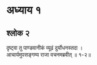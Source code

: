 # अध्याय १

## श्लोक २

दृष्ट्वा तु पाण्डवानीकं व्यूढं दुर्योधनस्तदा ।<br>आचार्यमुपसङ्गम्य राजा वचनमब्रवीत् ॥ १-२॥<br><br>

